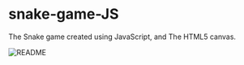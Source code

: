 # snake-game-JS
The Snake game created using JavaScript, and The HTML5 canvas.

![README](https://user-images.githubusercontent.com/65462055/161399194-498128a6-2593-47b5-b75e-ec84aeb53315.png)
